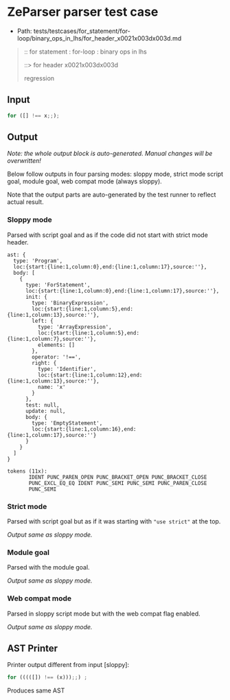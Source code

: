 # ZeParser parser test case

- Path: tests/testcases/for_statement/for-loop/binary_ops_in_lhs/for_header_x0021x003dx003d.md

> :: for statement : for-loop : binary ops in lhs
>
> ::> for header x0021x003dx003d
>
> regression

## Input

`````js
for ([] !== x;;);
`````

## Output

_Note: the whole output block is auto-generated. Manual changes will be overwritten!_

Below follow outputs in four parsing modes: sloppy mode, strict mode script goal, module goal, web compat mode (always sloppy).

Note that the output parts are auto-generated by the test runner to reflect actual result.

### Sloppy mode

Parsed with script goal and as if the code did not start with strict mode header.

`````
ast: {
  type: 'Program',
  loc:{start:{line:1,column:0},end:{line:1,column:17},source:''},
  body: [
    {
      type: 'ForStatement',
      loc:{start:{line:1,column:0},end:{line:1,column:17},source:''},
      init: {
        type: 'BinaryExpression',
        loc:{start:{line:1,column:5},end:{line:1,column:13},source:''},
        left: {
          type: 'ArrayExpression',
          loc:{start:{line:1,column:5},end:{line:1,column:7},source:''},
          elements: []
        },
        operator: '!==',
        right: {
          type: 'Identifier',
          loc:{start:{line:1,column:12},end:{line:1,column:13},source:''},
          name: 'x'
        }
      },
      test: null,
      update: null,
      body: {
        type: 'EmptyStatement',
        loc:{start:{line:1,column:16},end:{line:1,column:17},source:''}
      }
    }
  ]
}

tokens (11x):
       IDENT PUNC_PAREN_OPEN PUNC_BRACKET_OPEN PUNC_BRACKET_CLOSE
       PUNC_EXCL_EQ_EQ IDENT PUNC_SEMI PUNC_SEMI PUNC_PAREN_CLOSE
       PUNC_SEMI
`````

### Strict mode

Parsed with script goal but as if it was starting with `"use strict"` at the top.

_Output same as sloppy mode._

### Module goal

Parsed with the module goal.

_Output same as sloppy mode._

### Web compat mode

Parsed in sloppy script mode but with the web compat flag enabled.

_Output same as sloppy mode._

## AST Printer

Printer output different from input [sloppy]:

````js
for (((([]) !== (x)));;) ;
````

Produces same AST
